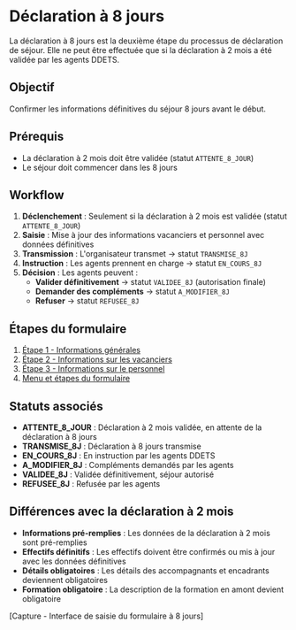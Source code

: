 # Déclaration à 8 jours

La déclaration à 8 jours est la deuxième étape du processus de déclaration de séjour. Elle ne peut être effectuée que si la déclaration à 2 mois a été validée par les agents DDETS.

## Objectif

Confirmer les informations définitives du séjour 8 jours avant le début.

## Prérequis

- La déclaration à 2 mois doit être validée (statut `ATTENTE_8_JOUR`)
- Le séjour doit commencer dans les 8 jours

## Workflow

1. **Déclenchement** : Seulement si la déclaration à 2 mois est validée (statut `ATTENTE_8_JOUR`)
2. **Saisie** : Mise à jour des informations vacanciers et personnel avec données définitives
3. **Transmission** : L'organisateur transmet → statut `TRANSMISE_8J`
4. **Instruction** : Les agents prennent en charge → statut `EN_COURS_8J`
5. **Décision** : Les agents peuvent :
   - **Valider définitivement** → statut `VALIDEE_8J` (autorisation finale)
   - **Demander des compléments** → statut `A_MODIFIER_8J`
   - **Refuser** → statut `REFUSEE_8J`

## Étapes du formulaire

1. [Étape 1 - Informations générales](etape-1-informations-generales.md)
2. [Étape 2 - Informations sur les vacanciers](etape-2-informations-sur-les-vacanciers.md)
3. [Étape 3 - Informations sur le personnel](etape-3-informations-sur-le-personnel.md)
4. [Menu et étapes du formulaire](menu-etapes-formulaire.md)

## Statuts associés

- **ATTENTE_8_JOUR** : Déclaration à 2 mois validée, en attente de la déclaration à 8 jours
- **TRANSMISE_8J** : Déclaration à 8 jours transmise
- **EN_COURS_8J** : En instruction par les agents DDETS
- **A_MODIFIER_8J** : Compléments demandés par les agents
- **VALIDEE_8J** : Validée définitivement, séjour autorisé
- **REFUSEE_8J** : Refusée par les agents

## Différences avec la déclaration à 2 mois

- **Informations pré-remplies** : Les données de la déclaration à 2 mois sont pré-remplies
- **Effectifs définitifs** : Les effectifs doivent être confirmés ou mis à jour avec les données définitives
- **Détails obligatoires** : Les détails des accompagnants et encadrants deviennent obligatoires
- **Formation obligatoire** : La description de la formation en amont devient obligatoire

[Capture - Interface de saisie du formulaire à 8 jours] 